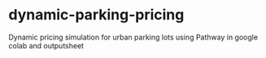 # dynamic-parking-pricing
Dynamic pricing simulation for urban parking lots using Pathway in google colab and outputsheet
